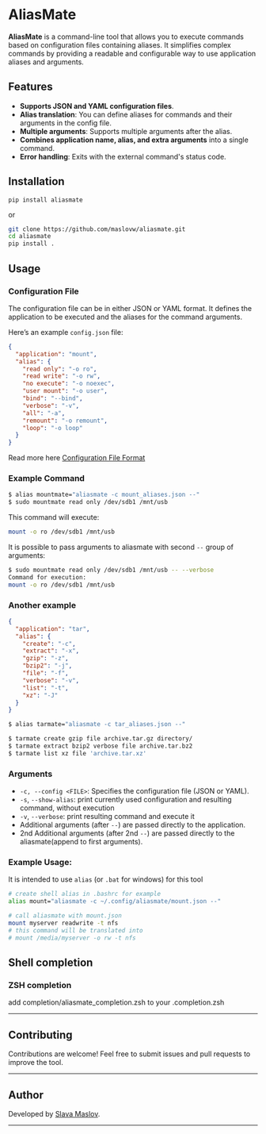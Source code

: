 # AliasMate

**AliasMate** is a command-line tool that allows you to execute commands based on configuration files containing
aliases. It simplifies complex commands by providing a readable and configurable way to use application aliases and
arguments.

## Features

- **Supports JSON and YAML configuration files**.
- **Alias translation**: You can define aliases for commands and their arguments in the config file.
- **Multiple arguments**: Supports multiple arguments after the alias.
- **Combines application name, alias, and extra arguments** into a single command.
- **Error handling**: Exits with the external command's status code.

## Installation

`pip install aliasmate`

or

```bash
git clone https://github.com/maslovw/aliasmate.git
cd aliasmate
pip install .
```

## Usage

### Configuration File

The configuration file can be in either JSON or YAML format. It defines the application to be executed and the aliases for the command arguments.

Here’s an example `config.json` file:

```json
{
  "application": "mount",
  "alias": {
    "read only": "-o ro",
    "read write": "-o rw",
    "no execute": "-o noexec",
    "user mount": "-o user",
    "bind": "--bind",
    "verbose": "-v",
    "all": "-a",
    "remount": "-o remount",
    "loop": "-o loop"
  }
}
```
Read more here [Configuration File Format](doc/ConfigurationFileFormat.md)

### Example Command

```bash
$ alias mountmate="aliasmate -c mount_aliases.json --"
$ sudo mountmate read only /dev/sdb1 /mnt/usb
```
This command will execute:

```bash
mount -o ro /dev/sdb1 /mnt/usb
```
It is possible to pass arguments to aliasmate with second `--` group of arguments:

```bash
$ sudo mountmate read only /dev/sdb1 /mnt/usb -- --verbose
Command for execution:
mount -o ro /dev/sdb1 /mnt/usb
```
### Another example

```json
{
  "application": "tar",
  "alias": {
    "create": "-c",
    "extract": "-x",
    "gzip": "-z",
    "bzip2": "-j",
    "file": "-f",
    "verbose": "-v",
    "list": "-t",
    "xz": "-J"
  }
}
```

```bash
$ alias tarmate="aliasmate -c tar_aliases.json --"

$ tarmate create gzip file archive.tar.gz directory/
$ tarmate extract bzip2 verbose file archive.tar.bz2
$ tarmate list xz file 'archive.tar.xz'
```

### Arguments

- `-c, --config <FILE>`: Specifies the configuration file (JSON or YAML).
- `-s`, `--show-alias`: print currently used configuration and resulting command, without execution
- `-v`, `--verbose`: print resulting command and execute it
- Additional arguments (after `--`) are passed directly to the application.
- 2nd Additional arguments (after 2nd `--`) are passed directly to the aliasmate(append to first arguments).

### Example Usage:

It is intended to use `alias` (or `.bat` for windows) for this tool

```bash
# create shell alias in .bashrc for example
alias mount="aliasmate -c ~/.config/aliasmate/mount.json --"

# call aliasmate with mount.json
mount myserver readwrite -t nfs
# this command will be translated into
# mount /media/myserver -o rw -t nfs
```

## Shell completion

### ZSH completion

add completion/aliasmate_completion.zsh to your .completion.zsh

---

## Contributing

Contributions are welcome! Feel free to submit issues and pull requests to improve the tool.

---

## Author

Developed by [Slava Maslov](https://github.com/maslovw).

---


